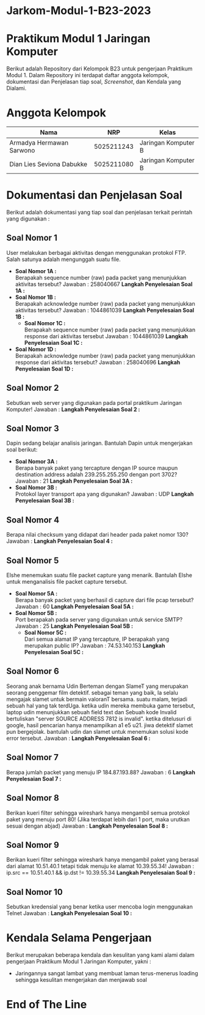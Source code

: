 # Jarkom-Modul-1-B23-2023
# **Praktikum Modul 1 Jaringan Komputer**
Berikut adalah Repository dari Kelompok B23 untuk pengerjaan Praktikum Modul 1. Dalam Repository ini terdapat daftar anggota kelompok, dokumentasi dan Penjelasan tiap soal, _Screenshot_, dan Kendala yang Dialami. 

# **Anggota Kelompok**
| Nama                      | NRP        | Kelas               |
| ------------------------- | ---------- | ------------------- |
| Armadya Hermawan Sarwono  | 5025211243 | Jaringan Komputer B |
| Dian Lies Seviona Dabukke | 5025211080 | Jaringan Komputer B |

# **Dokumentasi dan Penjelasan Soal**
Berikut adalah dokumentasi yang tiap soal dan penjelasan terkait perintah yang digunakan :
## **Soal Nomor 1**
User melakukan berbagai aktivitas dengan menggunakan protokol FTP. Salah satunya adalah mengunggah suatu file.
- **Soal Nomor 1A :** <br>
Berapakah sequence number (raw) pada packet yang menunjukkan aktivitas tersebut?
Jawaban : 258040667
**Langkah Penyelesaian Soal 1A :**
- **Soal Nomor 1B :** <br>
Berapakah acknowledge number (raw) pada packet yang menunjukkan aktivitas tersebut?
Jawaban : 1044861039
**Langkah Penyelesaian Soal 1B :**
  - **Soal Nomor 1C :** <br>
Berapakah sequence number (raw) pada packet yang menunjukkan response dari aktivitas tersebut
Jawaban : 1044861039
**Langkah Penyelesaian Soal 1C :**
- **Soal Nomor 1D :** <br>
Berapakah acknowledge number (raw) pada packet yang menunjukkan response dari aktivitas tersebut?
Jawaban : 258040696
**Langkah Penyelesaian Soal 1D :**

## **Soal Nomor 2**
Sebutkan web server yang digunakan pada portal praktikum Jaringan Komputer!
Jawaban : 
**Langkah Penyelesaian Soal 2 :**

## **Soal Nomor 3**
Dapin sedang belajar analisis jaringan. Bantulah Dapin untuk mengerjakan soal berikut:
- **Soal Nomor 3A :** <br>
Berapa banyak paket yang tercapture dengan IP source maupun destination address adalah 239.255.255.250 dengan port 3702?
Jawaban : 21
**Langkah Penyelesaian Soal 3A :**
- **Soal Nomor 3B :** <br>
Protokol layer transport apa yang digunakan?
Jawaban : UDP
**Langkah Penyelesaian Soal 3B :**

## **Soal Nomor 4**
Berapa nilai checksum yang didapat dari header pada paket nomor 130?
Jawaban : 
**Langkah Penyelesaian Soal 4 :**

## **Soal Nomor 5**
Elshe menemukan suatu file packet capture yang menarik. Bantulah Elshe untuk menganalisis file packet capture tersebut.
- **Soal Nomor 5A :** <br>
Berapa banyak packet yang berhasil di capture dari file pcap tersebut?
Jawaban : 60
**Langkah Penyelesaian Soal 5A :**
- **Soal Nomor 5B :** <br>
Port berapakah pada server yang digunakan untuk service SMTP?
Jawaban : 25
**Langkah Penyelesaian Soal 5B :**
  - **Soal Nomor 5C :** <br>
Dari semua alamat IP yang tercapture, IP berapakah yang merupakan public IP?
Jawaban : 74.53.140.153
**Langkah Penyelesaian Soal 5C :**

## **Soal Nomor 6**
Seorang anak bernama Udin Berteman dengan SlameT yang merupakan seorang penggemar film detektif. sebagai teman yang baik, Ia selalu mengajak slamet untuk bermain valoranT bersama. suatu malam, terjadi sebuah hal yang tak terdUga. ketika udin mereka membuka game tersebut, laptop udin menunjukkan sebuah field text dan Sebuah kode Invalid bertuliskan "server SOURCE ADDRESS 7812 is invalid". ketika ditelusuri di google, hasil pencarian hanya menampilkan a1 e5 u21. jiwa detektif slamet pun bergejolak. bantulah udin dan slamet untuk menemukan solusi kode error tersebut.
Jawaban : 
**Langkah Penyelesaian Soal 6 :**

## **Soal Nomor 7**
Berapa jumlah packet yang menuju IP 184.87.193.88?
Jawaban : 6
**Langkah Penyelesaian Soal 7 :**

## **Soal Nomor 8**
Berikan kueri filter sehingga wireshark hanya mengambil semua protokol paket yang menuju port 80! (Jika terdapat lebih dari 1 port, maka urutkan sesuai dengan abjad)
Jawaban : 
**Langkah Penyelesaian Soal 8 :**

## **Soal Nomor 9**
Berikan kueri filter sehingga wireshark hanya mengambil paket yang berasal dari alamat 10.51.40.1 tetapi tidak menuju ke alamat 10.39.55.34!
Jawaban :  ip.src == 10.51.40.1 && ip.dst != 10.39.55.34
**Langkah Penyelesaian Soal 9 :**

## **Soal Nomor 10**
Sebutkan kredensial yang benar ketika user mencoba login menggunakan Telnet
Jawaban : 
**Langkah Penyelesaian Soal 10 :**

# **Kendala Selama Pengerjaan**
Berikut merupakan beberapa kendala dan kesulitan yang kami alami dalam pengerjaan Praktikum Modul 1 Jaringan Komputer, yakni :
- Jaringannya sangat lambat yang membuat laman terus-menerus loading sehingga kesulitan mengerjakan dan menjawab soal

# **End of The Line**
